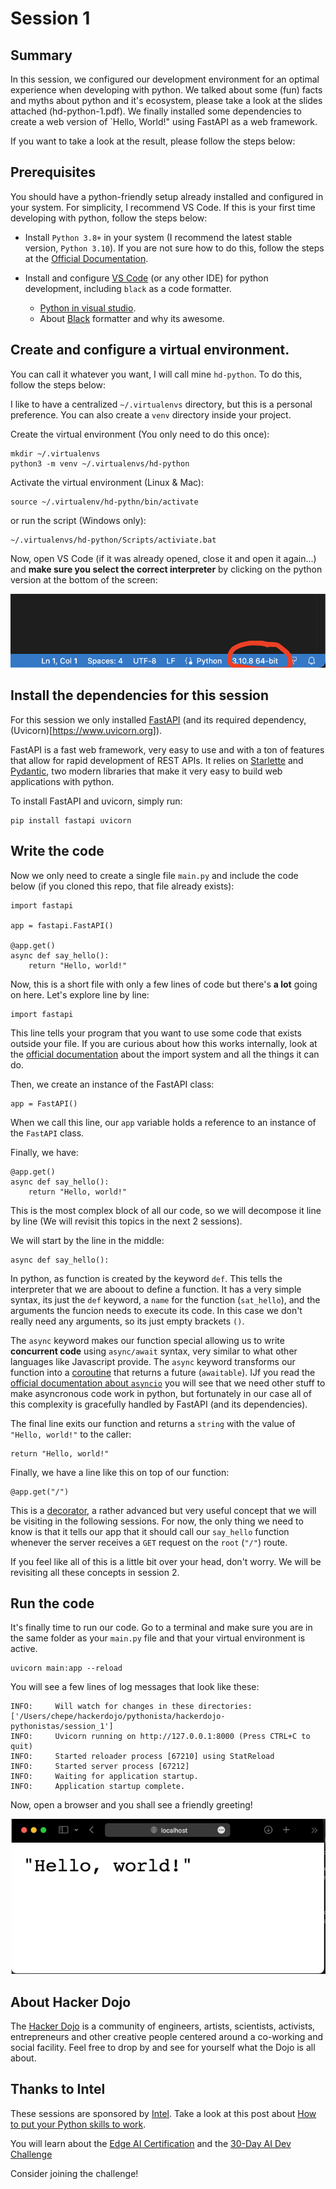 # Session 1
## Summary

In this session, we configured our development environment for an optimal experience when developing with python.
We talked about some (fun) facts and myths about python and it's ecosystem, please take a look at the slides attached (hd-python-1.pdf).
We finally installed some dependencies to create a web version of `Hello, World!" using FastAPI as a web framework.

If you want to take a look at the result, please follow the steps below:

## Prerequisites

You should have a python-friendly setup already installed and configured in your system. For simplicity, I recommend VS Code.
If this is your first time developing with python, follow the steps below:

- Install `Python 3.8+` in your system (I recommend the latest stable version, `Python 3.10`). If you are not sure how to do this, follow the steps at the [Official Documentation](https://wiki.python.org/moin/BeginnersGuide/Download).

- Install and configure [VS Code](https://code.visualstudio.com) (or any other IDE) for python development, including `black` as a code formatter.
    - [Python in visual studio](https://code.visualstudio.com/docs/languages/python).
    - About [Black](https://black.readthedocs.io/en/stable/) formatter and why its awesome.

## Create and configure a virtual environment. 

You can call it whatever you want, I will call mine `hd-python`. To do this, follow the steps below:

I like to have a centralized `~/.virtualenvs` directory, but this is a personal preference. You can also create a `venv` directory inside your project.

Create the virtual environment (You only need to do this once):
```
mkdir ~/.virtualenvs
python3 -m venv ~/.virtualenvs/hd-python
```

Activate the virtual environment (Linux & Mac):
```
source ~/.virtualenv/hd-pythn/bin/activate
```
or run the script (Windows only):
```
~/.virtualenvs/hd-python/Scripts/activiate.bat
```

Now, open VS Code (if it was already opened, close it and open it again...) and **make sure you select the correct interpreter** by clicking on the python version at the bottom of the screen:

![Alt text](assets/select_interpreter.png "Click on the version at the bottom")

## Install the dependencies for this session

For this session we only installed [FastAPI](https://fastapi.tiangolo.com) (and its required dependency, (Uvicorn)[https://www.uvicorn.org]).

FastAPI is a fast web framework, very easy to use and with a ton of features that allow for rapid development of REST APIs. It relies on [Starlette](https://www.starlette.io) and [Pydantic](https://pydantic-docs.helpmanual.io), two modern libraries that make it very easy to build web applications with python.

To install FastAPI and uvicorn, simply run:

```
pip install fastapi uvicorn
```

## Write the code

Now we only need to create a single file `main.py` and include the code below (if you cloned this repo, that file already exists):

```
import fastapi

app = fastapi.FastAPI()

@app.get()
async def say_hello():
    return "Hello, world!"
```

Now, this is a short file with only a few lines of code but there's **a lot** going on here. Let's explore line by line:

```
import fastapi
```

This line tells your program that you want to use some code that exists outside your file. If you are curious about how this works internally, look at the [official documentation](https://docs.python.org/3/reference/import.html) about the import system and all the things it can do.

Then, we create an instance of the FastAPI class:
```
app = FastAPI()
```
When we call this line, our `app` variable holds a reference to an instance of the `FastAPI` class.

Finally, we have:
```
@app.get()
async def say_hello():
    return "Hello, world!"
```

This is the most complex block of all our code, so we will decompose it line by line (We will revisit this topics in the next 2 sessions).

We will start by the line in the middle: 
```
async def say_hello():
```
In python, as function is created by the keyword `def`. This tells the interpreter that we are aboout to define a function. It has a very simple syntax, its just the `def` keyword, a `name` for the function (`sat_hello`), and the arguments the funcion needs to execute its code. In this case we don't really need any arguments, so its just empty brackets `()`.

The `async` keyword makes our function special allowing us to write **concurrent code** using `async/await` syntax, very similar to what other languages like Javascript provide. The `async` keyword transforms our function into a [coroutine](https://docs.python.org/3/library/asyncio-task.html) that returns a future (`awaitable`). 
IJf you read the [official documentation about `asyncio`](https://docs.python.org/3/library/asyncio.html) you will see that we need other stuff to make asyncronous code work in python, but fortunately in our case all of this complexity is gracefully handled by FastAPI (and its dependencies).

The final line exits our function and returns a `string` with the value of `"Hello, world!"` to the caller:
```
return "Hello, world!"
``` 

Finally, we have a line like this on top of our function:
```
@app.get("/")
```

This is a [decorator](https://wiki.python.org/moin/PythonDecorators), a rather advanced but very useful concept that we will be visiting in the following sessions. For now, the only thing we need to know is that it tells our app that it should call our `say_hello` function whenever the server receives a `GET` request on the `root` (`"/"`) route.

If you feel like all of this is a little bit over your head, don't worry. We will be revisiting all these concepts in session 2.

## Run the code

It's finally time to run our code. Go to a terminal and make sure you are in the same folder as your `main.py` file and that your virtual environment is active.

```
uvicorn main:app --reload
```

You will see a few lines of log messages that look like these:

```
INFO:     Will watch for changes in these directories: ['/Users/chepe/hackerdojo/pythonista/hackerdojo-pythonistas/session_1']
INFO:     Uvicorn running on http://127.0.0.1:8000 (Press CTRL+C to quit)
INFO:     Started reloader process [67210] using StatReload
INFO:     Started server process [67212]
INFO:     Waiting for application startup.
INFO:     Application startup complete.
```

Now, open a browser and you shall see a friendly greeting!

![Alt text](assets/browser.png)

## About Hacker Dojo
The [Hacker Dojo](https://hackerdojo.org) is a community of engineers, artists, scientists, activists, entrepreneurs and other creative people centered around a co-working and social facility. Feel free to drop by and see for yourself what the Dojo is all about.


## Thanks to Intel

These sessions are sponsored by [Intel](https://www.intel.com). Take a look at this post about [How to put your Python skills to work](https://medium.com/intel-tech/how-to-put-your-python-skills-to-work-in-ai-3c581b916a41).

You will learn about the [Edge AI Certification](https://www.intel.com/content/www/us/en/developer/tools/devcloud/edge/learn/certification.html?utm_campaign=python_campaign_q322&utm_source=Medium&utm_medium=Blog&utm_content=python_blog&utm_term=edge_ai_cert) and the [30-Day AI Dev Challenge](https://devchallenge.intel.com/na_30_start?utm_campaign=python_campaign_q322&utm_source=Medium&utm_medium=Blog&utm_content=python_blog&utm_term=5_reasons_header)

Consider joining the challenge!